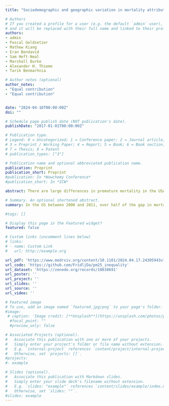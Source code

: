 ```yaml
---
title: "Sociodemographic and geographic variation in mortality attributable to air pollution in the United States"

# Authors
# If you created a profile for a user (e.g. the default `admin` user), write the username (folder name) here
# and it will be replaced with their full name and linked to their profile.
authors:
- admin
- Pascal Geldsetzer
- Mathew Kiang
- Eran Bendavid
- Sam Heft-Neal  
- Marshall Burke
- Alexander H. Thieme
- Tarik Benmarhnia  

# Author notes (optional)
author_notes:
- "Equal contribution"
- "Equal contribution"


date: "2024-04-16T00:00:00Z"
doi: ""

# Schedule page publish date (NOT publication's date).
publishDate: "2017-01-01T00:00:00Z"

# Publication type.
# Legend: 0 = Uncategorized; 1 = Conference paper; 2 = Journal article;
# 3 = Preprint / Working Paper; 4 = Report; 5 = Book; 6 = Book section;
# 7 = Thesis; 8 = Patent
# publication_types: ["3"]

# Publication name and optional abbreviated publication name.
publication: Preprint
publication_short: Preprint
#publication: In *Wowchemy Conference*
#publication_short: In *ICW*

abstract: There are large differences in premature mortality in the USA by race/ethnicity, education, rurality, and social vulnerability index groups. Using existing concentration-response functions based on Cox proportional-hazards models, published particulate matter (PM2.5) air pollution estimates, population estimates at the tract level, and county-level mortality data from the US National Vital Statistics System, we estimated the degree to which these mortality discrepancies can be attributed to differences in exposure and susceptibility to PM2.5. We show that differences in mortality attributable to PM2.5 were consistently more pronounced between race/ethnicities than by education, rurality, or social vulnerability index, with the Black American population having by far the highest proportion of deaths attributable to PM2.5 in all years from 1990 to 2016. Our model estimates that over half of the difference in age-adjusted all-cause mortality between the Black American and non-Hispanic White population was attributable to PM2.5 in the years 2000 to 2011. 

# Summary. An optional shortened abstract.
summary: In the US between 2000 and 2011, over half of the gap in mortality between Black and non-Hispanic White adults can be explained by the fact that Black adults are, on average, more exposed and more susceptible to air pollution than non-Hispanic White adults.

#tags: []

# Display this page in the Featured widget?
featured: false

# Custom links (uncomment lines below)
# links:
# - name: Custom Link
#   url: http://example.org

url_pdf: 'https://www.medrxiv.org/content/10.1101/2024.04.17.24305943v1.full.pdf'
url_code: 'https://github.com/FridljDa/pm25_inequality'
url_dataset: 'https://zenodo.org/records/10038691'
url_poster: ''
url_project: ''
url_slides: ''
url_source: ''
url_video: ''

# Featured image
# To use, add an image named `featured.jpg/png` to your page's folder.
#image:
 # caption: 'Image credit: [**Unsplash**](https://unsplash.com/photos/pLCdAaMFLTE)'
  #focal_point: ""
  #preview_only: false

# Associated Projects (optional).
#   Associate this publication with one or more of your projects.
#   Simply enter your project's folder or file name without extension.
#   E.g. `internal-project` references `content/project/internal-project/index.md`.
#   Otherwise, set `projects: []`.
#projects:
#- example

# Slides (optional).
#   Associate this publication with Markdown slides.
#   Simply enter your slide deck's filename without extension.
#   E.g. `slides: "example"` references `content/slides/example/index.md`.
#   Otherwise, set `slides: ""`.
#slides: example
---
```

